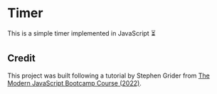 # Timer

This is a simple timer implemented in JavaScript ⏳

## Credit

This project was built following a tutorial by Stephen Grider from [The Modern JavaScript Bootcamp Course (2022)](https://www.udemy.com/course/javascript-beginners-complete-tutorial/).

